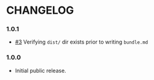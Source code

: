 # CHANGELOG

### 1.0.1

- [#3] Verifying `dist/` dir exists prior to writing `bundle.md`

### 1.0.0

- Initial public release.


[#3]: https://github.com/godaddy/asset-system/issues/3
